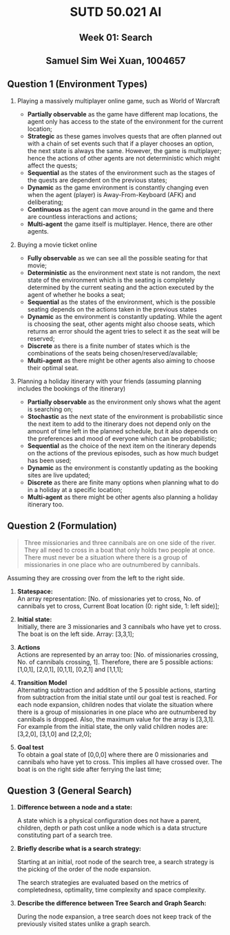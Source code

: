 <h1 align="center">SUTD 50.021 AI</h1>
<h2 align="center">Week 01: Search</h2>
<h2 align="center">Samuel Sim Wei Xuan, 1004657</h2>

## Question 1 (Environment Types)

1. Playing a massively multiplayer online game, such as World of Warcraft
    - **Partially observable** as the game have different map locations, the agent only has access to the state of the environment for the current location;
    - **Strategic** as these games involves quests that are often planned out with a chain of set events such that if a player chooses an option, the next state is always the same. However, the game is multiplayer; hence the actions of other agents are not deterministic which might affect the quests;
    - **Sequential** as the states of the environment such as the stages of the quests are dependent on the previous states;
    - **Dynamic** as the game environment is constantly changing even when the agent (player) is Away-From-Keyboard (AFK) and deliberating;
    - **Continuous** as the agent can move around in the game and there are countless interactions and actions;
    - **Multi-agent** the game itself is multiplayer. Hence, there are other agents.

2. Buying a movie ticket online
    - **Fully observable** as we can see all the possible seating for that movie;
    - **Deterministic** as the environment next state is not random, the next state of the environment which is the seating is completely determined by the current seating and the action executed by the agent of whether he books a seat;
    - **Sequential** as the states of the environment, which is the possible seating depends on the actions taken in the previous states
    - **Dynamic** as the environment is constantly updating. While the agent is choosing the seat, other agents might also choose seats, which returns an error should the agent tries to select it as the seat will be reserved;
    - **Discrete** as there is a finite number of states which is the combinations of the seats being chosen/reserved/available;
    - **Multi-agent** as there might be other agents also aiming to choose their optimal seat.

3. Planning a holiday itinerary with your friends (assuming planning includes the bookings of the itinerary)

    - **Partially observable** as the environment only shows what the agent is searching on;
    - **Stochastic** as the next state of the environment is probabilistic since the next item to add to the itinerary does not depend only on the amount of time left in the planned schedule, but it also depends on the preferences and mood of everyone which can be probabilistic;
    - **Sequential** as the choice of the next item on the itinerary depends on the actions of the previous episodes, such as how much budget has been used;
    - **Dynamic** as the environment is constantly updating as the booking sites are live updated;
    - **Discrete** as there are finite many options when planning what to do in a holiday at a specific location;
    - **Multi-agent** as there might be other agents also planning a holiday itinerary too.

## Question 2 (Formulation)

> Three missionaries and three cannibals are on one side of the river. They all need to cross in a boat that only holds two people at once. There must never be a situation where there is a group of missionaries in one place who are outnumbered by cannibals.

Assuming they are crossing over from the left to the right side.

1. **Statespace:** <br>
An array representation: [No. of missionaries yet to cross, No. of cannibals yet to cross, Current Boat location (0: right side, 1: left side)];

2. **Initial state:** <br>
Initially, there are 3 missionaries and 3 cannibals who have yet to cross. The boat is on the left side. Array: [3,3,1];

3. **Actions** <br>
Actions are represented by an array too:
[No. of missionaries crossing, No. of cannibals crossing, 1]. Therefore, there are 5 possible actions: [1,0,1], [2,0,1], [0,1,1], [0,2,1] and [1,1,1];

4. **Transition Model** <br>
Alternating subtraction and addition of the 5 possible actions, starting from subtraction from the initial state until our goal test is reached. For each node expansion, children nodes that violate the situation where there is a group of missionaries in one place who are outnumbered by cannibals is dropped. Also, the maximum value for the array is [3,3,1]. For example from the initial state, the only valid children nodes are: [3,2,0], [3,1,0] and [2,2,0];

5. **Goal test** <br>
To obtain a goal state of [0,0,0] where there are 0 missionaries and cannibals who have yet to cross. This implies all have crossed over. The boat is on the right side after ferrying the last time;

## Question 3 (General Search)

1. **Difference between a node and a state:** 

    A state which is a physical configuration does not have a parent, children, depth or path cost unlike a node which is a data structure constituting part of a search tree.

2. **Briefly describe what is a search strategy:**

    Starting at an initial, root node of the search tree, a search strategy is the picking of the order of the node expansion.

    The search strategies are evaluated based on the metrics of completedness, optimality, time complexity and space complexity.

3. **Describe the difference between Tree Search and Graph Search:**

    During the node expansion, a tree search does not keep track of the previously visited states unlike a graph search. 